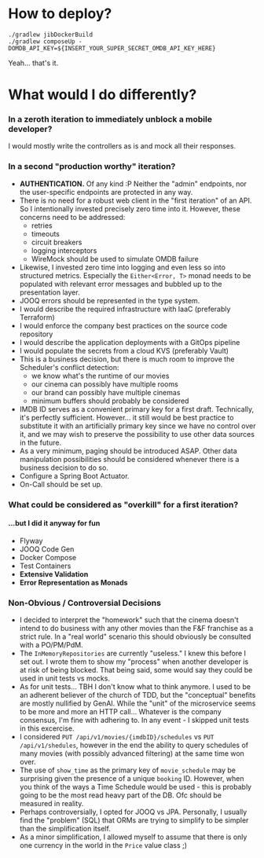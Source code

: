 # How to deploy?

```
./gradlew jibDockerBuild
./gradlew composeUp -DOMDB_API_KEY=${INSERT_YOUR_SUPER_SECRET_OMDB_API_KEY_HERE}
```

Yeah... that's it.

# What would I do differently?

### In a zeroth iteration to immediately unblock a mobile developer?

I would mostly write the controllers as is and mock all their responses.

### In a second "production worthy" iteration?
- **AUTHENTICATION.** Of any kind :P Neither the "admin" endpoints, nor the user-specific endpoints are protected in any way.
- There is no need for a robust web client in the "first iteration" of an API. So I intentionally invested precisely zero time into it. However, these concerns need to be addressed:
  - retries
  - timeouts
  - circuit breakers
  - logging interceptors
  - WireMock should be used to simulate OMDB failure
- Likewise, I invested zero time into logging and even less so into structured metrics. Especially the `Either<Error, T>` monad needs to be populated with relevant error messages and bubbled up to the presentation layer.
- JOOQ errors should be represented in the type system.
- I would describe the required infrastructure with IaaC (preferably Terraform)
- I would enforce the company best practices on the source code repository
- I would describe the application deployments with a GitOps pipeline
- I would populate the secrets from a cloud KVS (preferably Vault)
- This is a business decision, but there is much room to improve the Scheduler's conflict detection:
  - we know what's the runtime of our movies
  - our cinema can possibly have multiple rooms
  - our brand can possibly have multiple cinemas
  - minimum buffers should probably be considered
- IMDB ID serves as a convenient primary key for a first draft. Technically, it's perfectly sufficient. However... it still would be best practice to substitute it with an artificially primary key since we have no control over it, and we may wish to preserve the possibility to use other data sources in the future.
- As a very minimum, paging should be introduced ASAP. Other data manipulation possibilities should be considered whenever there is a business decision to do so.
- Configure a Spring Boot Actuator.
- On-Call should be set up.

### What could be considered as "overkill" for a first iteration?
#### ...but I did it anyway for fun
- Flyway
- JOOQ Code Gen
- Docker Compose
- Test Containers
- **Extensive Validation**
- **Error Representation as Monads**

### Non-Obvious / Controversial Decisions
- I decided to interpret the "homework" such that the cinema doesn't intend to do business with any other movies than the F&F franchise as a strict rule. In a "real world" scenario this should obviously be consulted with a PO/PM/PdM.
- The `InMemoryRepositories` are currently "useless." I knew this before I set out. I wrote them to show my "process" when another developer is at risk of being blocked. That being said, some would say they could be used in unit tests vs mocks.
- As for unit tests... TBH I don't know what to think anymore. I used to be an adherent believer of the church of TDD, but the "conceptual" benefits are mostly nullified by GenAI. While the "unit" of the microservice seems to be more and more an HTTP call... Whatever is the company consensus, I'm fine with adhering to. In any event - I skipped unit tests in this excercise.
- I considered `PUT /api/v1/movies/{imdbID}/schedules` vs `PUT /api/v1/shedules`, however in the end the ability to query schedules of many movies (with possibly advanced filtering) at the same time won over.
- The use of `show_time` as the primary key of `movie_schedule` may be surprising given the presence of a unique `booking` ID. However, when you think of the ways a Time Schedule would be used - this is probably going to be the most read heavy part of the DB. Ofc should be measured in reality.
- Perhaps controversially, I opted for JOOQ vs JPA. Personally, I usually find the "problem" (SQL) that ORMs are trying to simplify to be simpler than the simplification itself.
- As a minor simplification, I allowed myself to assume that there is only one currency in the world in the `Price` value class ;)
